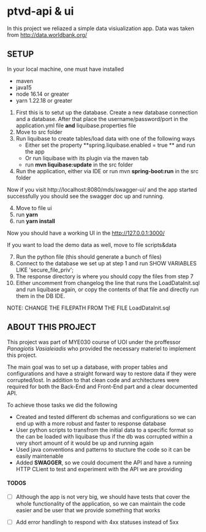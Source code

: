 # ptvd-api & ui

In this project we reliazed a simple data visiualization app. Data was taken from  http://data.worldbank.org/ 

## SETUP
In your local machine, one must have installed
 * maven
 * java15
 * node 16.14 or greater
 * yarn 1.22.18 or greater
 
 
 
1.  First this is to setut up the database. Create a new database connection and a database. After that place the username/password/port in the application.yml file **and** liquibase.properties file
2.  Move to src folder
3.  Run liquibase to create tables/load data with one of the following ways
    * Either set the property **spring.liquibase.enabled = true ** and run the app
    * Or run liquibase with its plugin via the maven tab
    * run **mvn liquibase:update** in the src folder
4.  Run the application, either via IDE or run mvn **spring-boot:run** in the src folder


Now if you visit http://localhost:8080/mds/swagger-ui/ and the app started successfully you should see the swagger doc up and running. 

4. Move to file ui
5. run **yarn**
6. run **yarn install**

Now you should have a working UI in the http://127.0.0.1:3000/

If you want to load the demo data as well, move to file scripts&data

7. Run the python file (this should generate a bunch of files)
8. Connect to the database we set up at step 1 and run SHOW VARIABLES LIKE 'secure_file_priv';
9. The response directory is where you should copy the files from step 7
10. Either uncomment from changelog the line that runs the LoadDataInit.sql and run liquibase again, or copy the contents of that file and directly run them in the DB IDE. 

NOTE: CHANGE THE FILEPATH FROM THE FILE LoadDataInit.sql 


## ABOUT THIS PROJECT
This project was part of MYE030 course of UOI under the proffessor *Panagiotis Vasialeiadis* who provided the necessary materiel to implement this project.

The main goal was to set up a database, with proper tables and configurations and have a straight forward way to restore data if they were corrupted/lost.
In addition to that clean code and architectures were required for both the Back-End and Front-End part and a clear documented API.

To achieve those tasks we did the following

* Created and tested different db schemas and configurations so we can end up with a more robust and faster to response database
* User python scripts to transfrom the initial data to a specific format so the can be loaded with liquibase thus if the db was corrupted within a very short amount of it would be up and running again
* Used java conventions and patterns to stucture the code so it can be easily maintenable
* Added **SWAGGER**, so we could document the API and have a running HTTP CLient to test and experiment with the API we are providing


#### TODOS
- [ ] Although the app is not very big, we should have tests that cover the whole functionality of the application, so we can maintain the code easier and be user that we provide something that works
 
- [ ] Add error handlingh to respond with 4xx statuses instead of 5xx


